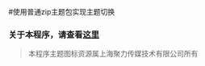 #使用普通zip主题包实现主题切换

### 关于本程序，请查看[这里](https://github.com/likebamboo/ThemeSwitch/tree/master)

> 本程序主题图标资源属上海聚力传媒技术有限公司所有
